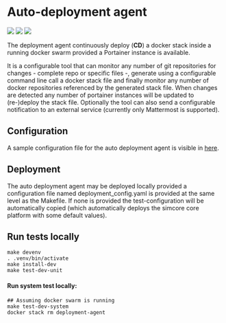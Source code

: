 # Auto-deployment agent

[![](https://images.microbadger.com/badges/image/itisfoundation/deployment-agent.svg)](https://microbadger.com/images/itisfoundation/deployment-agent "Get your own image badge on microbadger.com")
[![](https://images.microbadger.com/badges/version/itisfoundation/deployment-agent.svg)](https://microbadger.com/images/itisfoundation/deployment-agent "Get your own version badge on microbadger.com")
[![](https://images.microbadger.com/badges/commit/itisfoundation/deployment-agent.svg)](https://microbadger.com/images/itisfoundation/deployment-agent "Get your own commit badge on microbadger.com")

The deployment agent continuously deploy (**CD**) a docker stack inside a running docker swarm provided a Portainer instance is available.

It is a configurable tool that can monitor any number of git repositories for changes - complete repo or specific files -, generate using a configurable command line call a docker stack file and finally monitor any number of docker repositories referenced by the generated stack file. When changes are detected any number of portainer instances will be updated to (re-)deploy the stack file.
Optionally the tool can also send a configurable notification to an external service (currently only Mattermost is supported).

## Configuration

A sample configuration file for the auto deployment agent is visible in [here](src/simcore_service_deployment_agent/tests/test-config.yaml).


## Deployment

The auto deployment agent may be deployed locally provided a configuration file named deployment_config.yaml is provided at the same level as the Makefile. If none is provided the test-configuration will be automatically copied (which automatically deploys the simcore core platform with some default values).

## Run tests locally
```
make devenv
. .venv/bin/activate
make install-dev
make test-dev-unit
```

#### Run system test locally:
```
## Assuming docker swarm is running
make test-dev-system
docker stack rm deployment-agent
```
